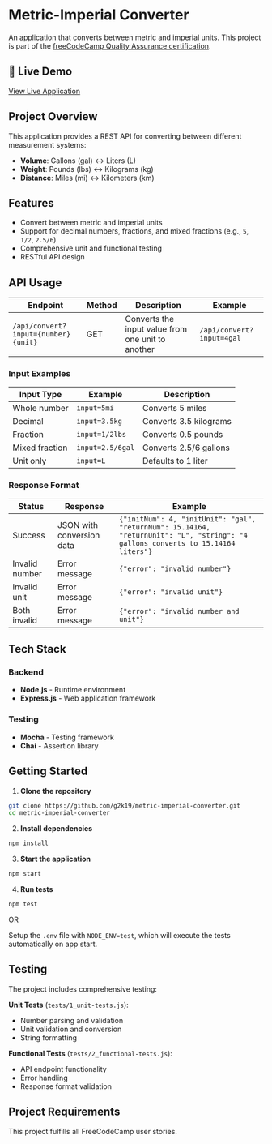 # Metric-Imperial Converter

An application that converts between metric and imperial units. This project is part of the [freeCodeCamp Quality Assurance certification](https://www.freecodecamp.org/learn/quality-assurance/).

## 🚀 Live Demo

[View Live Application]()

## Project Overview

This application provides a REST API for converting between different measurement systems:
- **Volume**: Gallons (gal) ↔ Liters (L)
- **Weight**: Pounds (lbs) ↔ Kilograms (kg)  
- **Distance**: Miles (mi) ↔ Kilometers (km)

## Features

- Convert between metric and imperial units
- Support for decimal numbers, fractions, and mixed fractions (e.g., `5`, `1/2`, `2.5/6`)
- Comprehensive unit and functional testing
- RESTful API design

## API Usage

| Endpoint | Method | Description | Example |
|----------|--------|-------------|---------|
| `/api/convert?input={number}{unit}` | GET | Converts the input value from one unit to another | `/api/convert?input=4gal` |

### Input Examples

| Input Type | Example | Description |
|------------|---------|-------------|
| Whole number | `input=5mi` | Converts 5 miles |
| Decimal | `input=3.5kg` | Converts 3.5 kilograms |
| Fraction | `input=1/2lbs` | Converts 0.5 pounds |
| Mixed fraction | `input=2.5/6gal` | Converts 2.5/6 gallons |
| Unit only | `input=L` | Defaults to 1 liter |

### Response Format

| Status | Response | Example |
|--------|----------|---------|
| Success | JSON with conversion data | `{"initNum": 4, "initUnit": "gal", "returnNum": 15.14164, "returnUnit": "L", "string": "4 gallons converts to 15.14164 liters"}` |
| Invalid number | Error message | `{"error": "invalid number"}` |
| Invalid unit | Error message | `{"error": "invalid unit"}` |
| Both invalid | Error message | `{"error": "invalid number and unit"}` |


## Tech Stack

### Backend
- **Node.js** - Runtime environment
- **Express.js** - Web application framework

### Testing
- **Mocha** - Testing framework
- **Chai** - Assertion library

## Getting Started

1. **Clone the repository**
```bash
git clone https://github.com/g2k19/metric-imperial-converter.git
cd metric-imperial-converter
```

2. **Install dependencies**
```bash
npm install
```

3. **Start the application**
```bash
npm start
```

4. **Run tests**
```bash
npm test
```

OR

Setup the `.env` file with `NODE_ENV=test`, which will execute the tests automatically on app start.

## Testing

The project includes comprehensive testing:

**Unit Tests** (`tests/1_unit-tests.js`):
- Number parsing and validation
- Unit validation and conversion
- String formatting

**Functional Tests** (`tests/2_functional-tests.js`):
- API endpoint functionality
- Error handling
- Response format validation

## Project Requirements

This project fulfills all FreeCodeCamp user stories.
